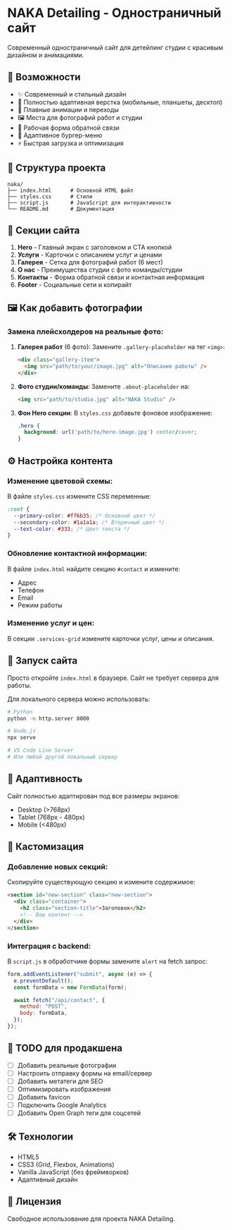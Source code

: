 # NAKA Detailing - Одностраничный сайт

Современный одностраничный сайт для детейлинг студии с красивым дизайном и анимациями.

## 🚀 Возможности

- ✨ Современный и стильный дизайн
- 📱 Полностью адаптивная верстка (мобильные, планшеты, десктоп)
- 🎨 Плавные анимации и переходы
- 🖼️ Места для фотографий работ и студии
- 📝 Рабочая форма обратной связи
- 🍔 Адаптивное бургер-меню
- ⚡ Быстрая загрузка и оптимизация

## 📂 Структура проекта

```
naka/
├── index.html      # Основной HTML файл
├── styles.css      # Стили
├── script.js       # JavaScript для интерактивности
└── README.md       # Документация
```

## 🎯 Секции сайта

1. **Hero** - Главный экран с заголовком и CTA кнопкой
2. **Услуги** - Карточки с описанием услуг и ценами
3. **Галерея** - Сетка для фотографий работ (6 мест)
4. **О нас** - Преимущества студии с фото команды/студии
5. **Контакты** - Форма обратной связи и контактная информация
6. **Footer** - Социальные сети и копирайт

## 🖼️ Как добавить фотографии

### Замена плейсхолдеров на реальные фото:

1. **Галерея работ** (6 фото):
   Замените `.gallery-placeholder` на тег `<img>`:
   ```html
   <div class="gallery-item">
     <img src="path/to/your/image.jpg" alt="Описание работы" />
   </div>
   ```

2. **Фото студии/команды**:
   Замените `.about-placeholder` на:
   ```html
   <img src="path/to/studio.jpg" alt="NAKA Studio" />
   ```

3. **Фон Hero секции**:
   В `styles.css` добавьте фоновое изображение:
   ```css
   .hero {
     background: url('path/to/hero-image.jpg') center/cover;
   }
   ```

## ⚙️ Настройка контента

### Изменение цветовой схемы:

В файле `styles.css` измените CSS переменные:

```css
:root {
  --primary-color: #ff6b35; /* Основной цвет */
  --secondary-color: #1a1a1a; /* Вторичный цвет */
  --text-color: #333; /* Цвет текста */
}
```

### Обновление контактной информации:

В файле `index.html` найдите секцию `#contact` и измените:
- Адрес
- Телефон
- Email
- Режим работы

### Изменение услуг и цен:

В секции `.services-grid` измените карточки услуг, цены и описания.

## 🚀 Запуск сайта

Просто откройте `index.html` в браузере. Сайт не требует сервера для работы.

Для локального сервера можно использовать:

```bash
# Python
python -m http.server 8000

# Node.js
npx serve

# VS Code Live Server
# Или любой другой локальный сервер
```

## 📱 Адаптивность

Сайт полностью адаптирован под все размеры экранов:
- Desktop (>768px)
- Tablet (768px - 480px)
- Mobile (<480px)

## 🎨 Кастомизация

### Добавление новых секций:

Скопируйте существующую секцию и измените содержимое:

```html
<section id="new-section" class="new-section">
  <div class="container">
    <h2 class="section-title">Заголовок</h2>
    <!-- Ваш контент -->
  </div>
</section>
```

### Интеграция с backend:

В `script.js` в обработчике формы замените `alert` на fetch запрос:

```javascript
form.addEventListener("submit", async (e) => {
  e.preventDefault();
  const formData = new FormData(form);

  await fetch("/api/contact", {
    method: "POST",
    body: formData,
  });
});
```

## 📝 TODO для продакшена

- [ ] Добавить реальные фотографии
- [ ] Настроить отправку формы на email/сервер
- [ ] Добавить метатеги для SEO
- [ ] Оптимизировать изображения
- [ ] Добавить favicon
- [ ] Подключить Google Analytics
- [ ] Добавить Open Graph теги для соцсетей

## 🛠️ Технологии

- HTML5
- CSS3 (Grid, Flexbox, Animations)
- Vanilla JavaScript (без фреймворков)
- Адаптивный дизайн

## 📄 Лицензия

Свободное использование для проекта NAKA Detailing.

